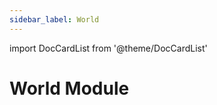 ```yaml
---
sidebar_label: World
---
```

import DocCardList from '@theme/DocCardList'

# World Module
<DocCardList />
